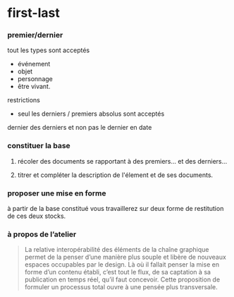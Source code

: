 first-last
==========

### premier/dernier

tout les types sont acceptés 

- événement
- objet
- personnage
- être vivant.


restrictions 

- seul les derniers / premiers absolus sont acceptés 

dernier des derniers et non pas le dernier en date

### constituer la base

1. récoler des documents se rapportant à des premiers… et des derniers…

2. titrer et compléter la description de l'élement et de ses documents.

### proposer une mise en forme

à partir de la base constitué vous travaillerez sur deux forme de restitution de ces deux stocks. 







### à propos de l’atelier 

> La relative interopérabilité des éléments de la chaîne graphique permet de la penser d’une manière plus souple et libère de nouveaux espaces occupables par le design. Là où il fallait penser la mise en forme d’un contenu établi, c’est tout le flux, de sa captation à sa publication en temps réel, qu’il faut concevoir. Cette proposition de formuler un processus total ouvre à une pensée plus transversale.